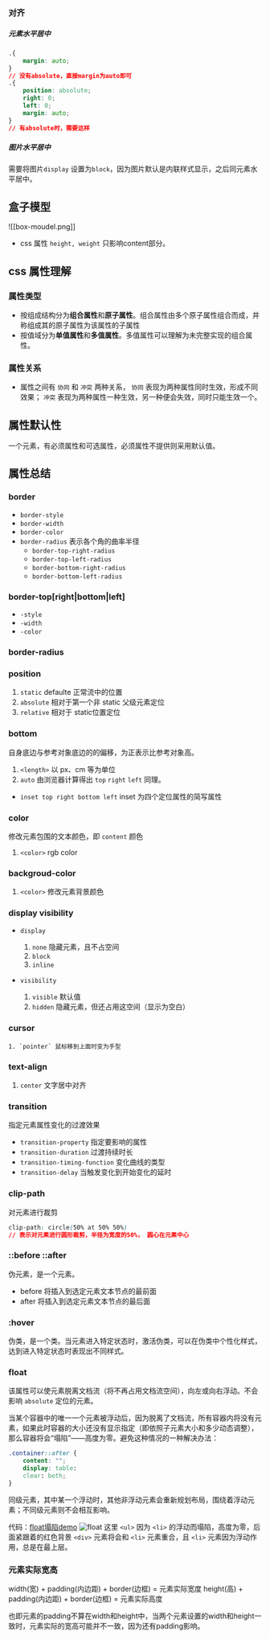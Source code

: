 ### 对齐

##### 元素水平居中
``` css
.{
	margin: auto;
}
// 没有absolute，直接margin为auto即可
.{
   	position: absolute;
    right: 0;
	left: 0;
	margin: auto;
}
// 有absolute时，需要这样
```
##### 图片水平居中
需要将图片`display` 设置为`block`，因为图片默认是内联样式显示，之后同元素水平居中。

## 盒子模型
![[box-moudel.png]]
- css 属性 `height, weight` 只影响content部分。

## css 属性理解
### 属性类型
- 按组成结构分为**组合属性**和**原子属性**。组合属性由多个原子属性组合而成，并称组成其的原子属性为该属性的子属性
- 按值域分为**单值属性**和**多值属性**。多值属性可以理解为未完整实现的组合属性。

### 属性关系
- 属性之间有 `协同`  和 `冲突` 两种关系， `协同` 表现为两种属性同时生效，形成不同效果； `冲突` 表现为两种属性一种生效，另一种便会失效，同时只能生效一个。

## 属性默认性
一个元素，有必须属性和可选属性，必须属性不提供则采用默认值。
## 属性总结
### border
- `border-style`
- `border-width`
- `border-color`
- `border-radius`  表示各个角的曲率半径
	- `border-top-right-radius`
	- `border-top-left-radius`
	- `border-bottom-right-radius`
	- `border-bottom-left-radius`


### border-top\[right|bottom|left]
- `-style`
- `-width`
- `-color`

### border-radius


### position
1. `static` defaulte 正常流中的位置
2. `absolute` 相对于第一个非 static 父级元素定位
3. `relative` 相对于 static位置定位

### bottom
自身底边与参考对象底边的的偏移，为正表示比参考对象高。
1. `<length>` 以 px、cm 等为单位
2. `auto` 由浏览器计算得出
`top` `right` `left` 同理。
- `inset top right bottom left` inset 为四个定位属性的简写属性

### color
修改元素包围的文本颜色，即 `content` 颜色
1. `<color>` rgb color

### backgroud-color
1. `<color>` 修改元素背景颜色

### display visibility
- `display` 
	1. `none` 隐藏元素，且不占空间
	2. `block`
	3. `inline`
	

- `visibility`
	1. `visible` 默认值 
	2. `hidden` 隐藏元素，但还占用这空间（显示为空白）

### cursor
	1. `pointer` 鼠标移到上面时变为手型

### text-align
1. `center` 文字居中对齐

### transition
指定元素属性变化的过渡效果
- `transition-property` 指定要影响的属性
- `transition-duration` 过渡持续时长
- `transition-timing-function` 变化曲线的类型
- `transition-delay` 当触发变化到开始变化的延时

### clip-path
对元素进行裁剪
``` css
clip-path: circle(50% at 50% 50%)
// 表示对元素进行圆形裁剪，半径为宽度的50%， 圆心在元素中心
```

### ::before ::after
伪元素，是一个元素。
- before 将插入到选定元素文本节点的最前面
- after 将插入到选定元素文本节点的最后面

### :hover
伪类，是一个类。当元素进入特定状态时，激活伪类，可以在伪类中个性化样式，达到进入特定状态时表现出不同样式。

### float
该属性可以使元素脱离文档流（将不再占用文档流空间），向左或向右浮动。不会影响 `absolute` 定位的元素。

当某个容器中的唯一一个元素被浮动后，因为脱离了文档流，所有容器内将没有元素，如果此时容器的大小还没有显示指定（即依照子元素大小和多少动态调整），那么容器将会“塌陷”——高度为零。避免这种情况的一种解决办法：
```css
.container::after {
	content: "";
	display: table:
	clear: both;
}
```

同级元素，其中某一个浮动时，其他非浮动元素会重新规划布局，围绕着浮动元素；不同级元素则不会相互影响。

代码：[float塌陷demo](计算机/前端/CSS/link/link.md#float塌陷demo%20e04d19)
![float](floatDemo.png)
这里 `<ul>` 因为 `<li>` 的浮动而塌陷，高度为零，后面紧跟着的红色背景 `<div>` 元素将会和 `<li>` 元素重合，且 `<li>` 元素因为浮动作用，总是在最上层。

### 元素实际宽高
width(宽) + padding(内边距) + border(边框) = 元素实际宽度
height(高) + padding(内边距) + border(边框) = 元素实际高度

也即元素的padding不算在width和height中，当两个元素设置的width和height一致时，元素实际的宽高可能并不一致，因为还有padding影响。